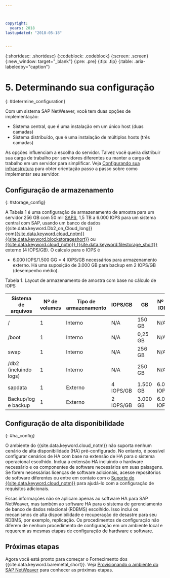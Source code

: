 ```yaml
---



copyright:
  years: 2018
lastupdated: "2018-05-18"


---
```


{:shortdesc: .shortdesc}
{:codeblock: .codeblock}
{:screen: .screen}
{:new_window: target="_blank"}
{:pre: .pre}
{:tip: .tip}
{:table: .aria-labeledby="caption"}


# 5. Determinando sua configuração
{: #determine_configuration}

Com um sistema SAP NetWeaver, você tem duas opções de implementação:
  * Sistema central, que é uma instalação em um único host (duas camadas)
  * Sistema distribuído, que é uma instalação de múltiplos hosts (três camadas)
  
As opções influenciam a escolha do servidor. Talvez você queira distribuir sua carga de trabalho por servidores diferentes ou manter a carga de trabalho em um servidor para simplificar. Veja [Configurando sua infraestrutura](/docs/infrastructure/sap-netweaver/sap-setting-up-infrastructure.html#set_up_infrastructure) para obter orientação passo a passo sobre como implementar seu servidor.

## Configuração de armazenamento
{: #storage_config}

A Tabela 1 é uma configuração de armazenamento de amostra para um servidor 256 GB com 50 mil [SAPS](/docs/infrastructure/sap-netweaver/sap-size-server.html), 1,5 TB a 6.000 IOPS para um sistema central com SAP, usando um banco de dados {{site.data.keyword.Db2_on_Cloud_long}} com[{{site.data.keyword.cloud_notm}} {{site.data.keyword.blockstorageshort}}](https://console.bluemix.net/docs/infrastructure/BlockStorage/index.html#getting-started-with-block-storage) ou [{{site.data.keyword.cloud_notm}} {{site.data.keyword.filestorage_short}}](https://console.bluemix.net/docs/infrastructure/FileStorage/index.html#getting-started-with-file-storage) externo (4 IOPS/GB). O cálculo para o IOPS é

  * 6.000 IOPS/1.500 GG = 4 IOPS/GB necessários para armazenamento externo. Há uma suposição de 3.000 GB para backup em 2 IOPS/GB (desempenho médio).
  
Tabela 1. Layout de armazenamento de amostra com base no cálculo de IOPS

| Sistema de arquivos | Nº de volumes | Tipo de armazenamento | IOPS/GB | GB | Nº de IOPS |
| --- | --- | --- | --- | --- | --- |
| / | 1 | Interno | N/A | 150 GB | N/A |
| /boot | 1 | Interno | N/A | 0,25 GB | N/A |
| swap | 1 | Interno | N/A | 256 GB | N/A |
| /db2 (incluindo logs) | 1 | Interno | N/A | 250 GB | N/A |
| sapdata | 1 | Externo | 4 IOPS/GB | 1.500 GB | 6.000 IOPS |
| Backup/log e backup | 1 | Externo | 2 IOPS/GB | 3.000 GB | 6.000 IOPS |

## Configuração de alta disponibilidade
{: #ha_config}

O ambiente do {{site.data.keyword.cloud_notm}} não suporta nenhum cenário de alta disponibilidade (HA) pré-configurado. No entanto, é possível configurar cenários de HA com base na extensão de HA para o sistema operacional escolhido. Inclua a extensão HA incluindo o hardware necessário e os componentes de software necessários em suas paisagens. Se forem necessárias licenças de software adicionais, acesse repositórios de software diferentes ou entre em contato com o [Suporte do {{site.data.keyword.cloud_notm}}](https://console.bluemix.net/docs/get-support/howtogetsupport.html#getting-customer-support) para ajudá-lo com a configuração de requisitos adicionais.

Essas informações não se aplicam apenas ao software HA para SAP NetWeaver, mas também ao software HA para o sistema de gerenciamento de banco de dados relacional (RDBMS) escolhido. Isso inclui os mecanismos de alta disponibilidade e recuperação de desastre para seu RDBMS, por exemplo, replicação. Os procedimentos de configuração não diferem de nenhum procedimento de configuração em um ambiente local e requerem as mesmas etapas de configuração de hardware e software.

## Próximas etapas

Agora você está pronto para começar o Fornecimento dos {{site.data.keyword.baremetal_short}}. Veja [Provisionando o ambiente do SAP NetWeaver](/docs/infrastructure/sap-netweaver/sap-provision-environment.html) para conhecer as próximas etapas.
  
  


